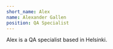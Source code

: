 ```yaml
---
short_name: Alex
name: Alexander Gallen
position: QA Specialist
---
```

Alex is a QA specialist based in Helsinki.
